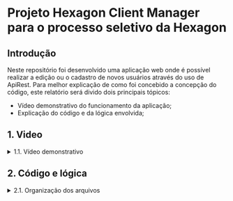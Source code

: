 # Projeto Hexagon Client Manager para o processo seletivo da Hexagon

## Introdução

Neste repositório foi desenvolvido uma aplicação web onde é possível realizar a edição ou o cadastro de novos usuários através do uso de ApiRest. Para melhor explicação de como foi concebido a concepção do código, este relatório será divido dois principais tópicos:

* Vídeo demonstrativo do funcionamento da aplicação;
* Explicação do código e da lógica envolvida;

## 1. Video

<details>
  <summary>1.1. Vídeo demonstrativo</summary><br />
    [![Assistir o vídeo](https://w7.pngwing.com/pngs/467/458/png-transparent-video-player-play-together-angle-text-photography-thumbnail.png)]      (https://clipchamp.com/watch/WcTxfhf6NcR)        
</details>

## 2. Código e lógica

        
<details>
  <summary>2.1. Organização dos arquivos</summary><br />
  Para facilitar a leitura e reaproveitamento de funções, o código possui uma pasta principal onde se encontram todos os arquivos Javascript chamada <strong>src</strong>. Dentro desta existem os seguintes diretórios:
  
  *<strong>functions</strong> - Dentro desta pasta, existem arquivos com funções usadas em todas as páginas da aplicação, ou seja, funções globais;
  *<strong>component</strong> - Dentro desta pasta, temos os componentes que irão ser renderizados em cada página da aplicação feita em React.js;
  *<strong>pages</strong> - Dentro desta pasta, temos as páginas da aplicação que renderizam os componentes dependendo do caminho que estamos (/edit, /home, etc)
  
  
</details>
